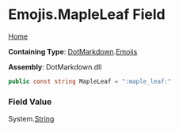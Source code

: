 # Emojis\.MapleLeaf Field

[Home](../../../README.md)

**Containing Type**: [DotMarkdown](../../README.md)\.[Emojis](../README.md)

**Assembly**: DotMarkdown\.dll

```csharp
public const string MapleLeaf = ":maple_leaf:"
```

### Field Value

System\.[String](https://docs.microsoft.com/en-us/dotnet/api/system.string)